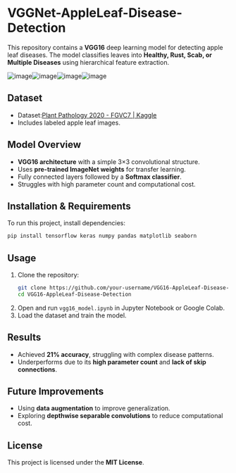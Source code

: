 # VGGNet-AppleLeaf-Disease-Detection

This repository contains a **VGG16** deep learning model for detecting apple leaf diseases. The model classifies leaves into **Healthy, Rust, Scab, or Multiple Diseases** using hierarchical feature extraction.

![image](https://github.com/user-attachments/assets/fc648d8a-9d7e-426c-8205-b70d4d737345)![image](https://github.com/user-attachments/assets/5c8525cb-057d-4a16-af33-b9becdda3045)![image](https://github.com/user-attachments/assets/7373b489-1ca5-434c-b42b-bafe6d691db1)![image](https://github.com/user-attachments/assets/2fa3d99d-28da-4e52-b16c-b0571ecd1bdb)

## Dataset
- Dataset:[Plant Pathology 2020 - FGVC7 | Kaggle](https://www.kaggle.com/competitions/plant-pathology-2020-fgvc7)
- Includes labeled apple leaf images.

## Model Overview
- **VGG16 architecture** with a simple 3×3 convolutional structure.
- Uses **pre-trained ImageNet weights** for transfer learning.
- Fully connected layers followed by a **Softmax classifier**.
- Struggles with high parameter count and computational cost.

## Installation & Requirements
To run this project, install dependencies:
```bash
pip install tensorflow keras numpy pandas matplotlib seaborn
```

## Usage
1. Clone the repository:
   ```bash
   git clone https://github.com/your-username/VGG16-AppleLeaf-Disease-Detection.git
   cd VGG16-AppleLeaf-Disease-Detection
   ```
2. Open and run `vgg16_model.ipynb` in Jupyter Notebook or Google Colab.
3. Load the dataset and train the model.

## Results
- Achieved **21% accuracy**, struggling with complex disease patterns.
- Underperforms due to its **high parameter count** and **lack of skip connections**.

## Future Improvements
- Using **data augmentation** to improve generalization.
- Exploring **depthwise separable convolutions** to reduce computational cost.

## License
This project is licensed under the **MIT License**.
